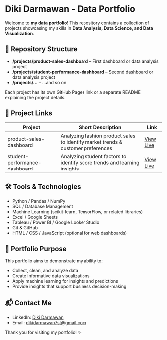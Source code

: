 # Diki Darmawan - Data Portfolio

Welcome to **my data portfolio**! This repository contains a collection of projects showcasing my skills in **Data Analysis, Data Science, and Data Visualization**.  

## 📂 Repository Structure

- **/projects/product-sales-dashboard** – First dashboard or data analysis project  
- **/projects/student-performance-dashboard** – Second dashboard or data analysis project  
- **/projects/...** – …and so on  

Each project has its own GitHub Pages link or a separate README explaining the project details.  

## 🔗 Project Links

| Project | Short Description | Link |
|--------|-----------------|------|
| product-sales-dashboard | Analyzing fashion product sales to identify market trends & customer preferences | [View Live](https://dkruma.github.io/product-sales-dashboard/) |
| student-performance-dashboard | Analyzing student factors to identify score trends and learning insights | [View Live](https://dkruma.github.io/student-performance-dashboard/) |

## 🛠️ Tools & Technologies
- Python / Pandas / NumPy  
- SQL / Database Management  
- Machine Learning (scikit-learn, TensorFlow, or related libraries)  
- Excel / Google Sheets  
- Tableau / Power BI / Google Looker Studio  
- Git & GitHub  
- HTML / CSS / JavaScript (optional for web dashboards)

## 📌 Portfolio Purpose
This portfolio aims to demonstrate my ability to:  
- Collect, clean, and analyze data  
- Create informative data visualizations  
- Apply machine learning for insights and predictions  
- Provide insights that support business decision-making  

## 📬 Contact Me
- LinkedIn: [Diki Darmawan](https://bit.ly/LinkedInDikiDarmawan)  
- Email: dikidarmawan7st@gmail.com

Thank you for visiting my portfolio! ✨
